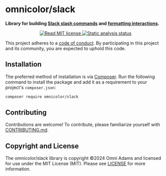 # omnicolor/slack

**Library for building [Slack slash
commands](https://api.slack.com/interactivity/slash-commands) and
[formatting interactions](https://api.slack.com/surfaces/messages#complex_layouts).**

<p align="center">
    <a href="https://github.com/omnicolor/slack/LICENSE.txt">
        <img alt="Read MIT license" src="https://img.shields.io/github/license/omnicolor/slack">
    </a>
    <a href="https://github.com/omnicolor/slack/actions/workflows/static-analysis.yml">
        <img alt="Static analysis status" src="https://img.shields.io/github/actions/workflow/status/omnicolor/slack/static-analysis.yml?label=Static%20analysis">
    </a>
</p>

This project adheres to a [code of conduct](CODE_OF_CONDUCT.md). By
participating in this project and its community, you are expected to uphold
this code.

## Installation

The preferred method of installation is via
[Composer](https://getcomposer.org). Run the following command to install the
package and add it as a requirement to your project's `composer.json`:

```bash
composer require omnicolor/slack
```
## Contributing

Contributions are welcome! To contribute, please familiarize yourself with
[CONTRIBUTING.md](CONTRIBUTING.md).

## Copyright and License

The omnicolor/slack library is copyright ©2024 Omni Adams and licensed for use
under the MIT License (MIT). Please see [LICENSE](LICENSE.txt) for more
information.
